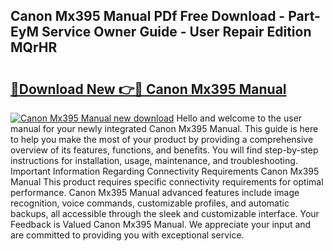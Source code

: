 ## Canon Mx395 Manual PDf Free Download - Part-EyM Service Owner Guide - User Repair Edition MQrHR

# <h2><a href="http://cf1487.oget.top/?id=Canon+Mx395+Manual">🔗Download New 👉🔴 Canon Mx395 Manual</a></h2>

[![Canon Mx395 Manual new download](https://i.imgur.com/5g1atiW.png)](http://cf1487.oget.top/?id=Canon+Mx395+Manual)
Hello and welcome to the user manual for your newly integrated Canon Mx395 Manual. This guide is here to help you make the most of your product by providing a comprehensive overview of its features, functions, and benefits. You will find step-by-step instructions for installation, usage, maintenance, and troubleshooting. Important Information Regarding Connectivity Requirements Canon Mx395 Manual This product requires specific connectivity requirements for optimal performance. Canon Mx395 Manual advanced features include image recognition, voice commands, customizable profiles, and automatic backups, all accessible through the sleek and customizable interface. Your Feedback is Valued Canon Mx395 Manual. We appreciate your input and are committed to providing you with exceptional service.
